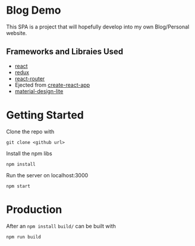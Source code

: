 # Blog Demo

This SPA is a project that will hopefully develop into my own Blog/Personal website.

## Frameworks and Libraies Used

- [react](https://facebook.github.io/react/)
- [redux](https://github.com/reactjs/redux)
- [react-router](https://github.com/reactjs/react-router)
- Ejected from [create-react-app](https://facebook.github.io/react/blog/2016/07/22/create-apps-with-no-configuration.html)
- [material-design-lite](https://getmdl.io/)

# Getting Started

Clone the repo with

```shell
git clone <github url>
```

Install the npm libs

```shell
npm install
```

Run the server on localhost:3000

```shell
npm start
```

# Production

After an `npm install` `build/` can be built with

```shell
npm run build
```
